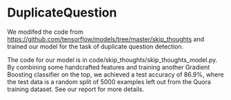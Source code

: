 # DuplicateQuestion

We modifed the code from https://github.com/tensorflow/models/tree/master/skip_thoughts and trained our model for the task of duplicate question detection.

The code for our model is in code/skip_thoughts/skip_thoughts_model.py. By combining some handcrafted features and training another Gradient Boosting classifier on the top, we achieved a test accuracy of 86.9%, where the test data is a random split of 5000 examples left out from the Quora training dataset. See our report for more details.
